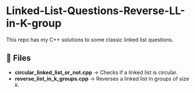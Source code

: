 # Linked-List-Questions-Reverse-LL-in-K-group

This repo has my C++ solutions to some classic linked list questions.

## 📂 Files
- **circular_linked_list_or_not.cpp** → Checks if a linked list is circular.  
- **reverse_list_in_k_groups.cpp** → Reverses a linked list in groups of size *k*.  


